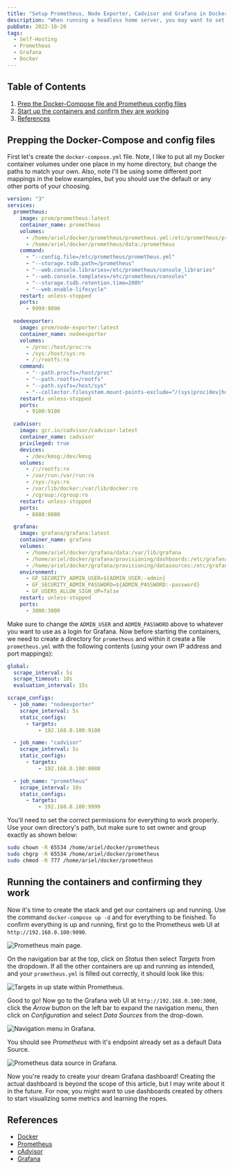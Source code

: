 ```yaml
---
title: "Setup Prometheus, Node Exporter, Cadvisor and Grafana in Docker"
description: "When running a headless home server, you may want to set up a monitoring solution to keep track of your server's performance. Node Exporter will expose your server's metrics, cAdvisor will expose metrics for Docker containers, and Prometheus will scrape and collect those metrics, which is then used as a data source for Grafana dashboards. Here's how to get it all set up in Docker."
pubDate: 2022-10-20
tags:
  - Self-Hosting
  - Prometheus
  - Grafana
  - Docker
---
```


## Table of Contents

1. [Prep the Docker-Compose file and Prometheus config files](#prep)
2. [Start up the containers and confirm they are working](#start)
3. [References](#ref)

<div id='prep'/>

## Prepping the Docker-Compose and config files

First let's create the `docker-compose.yml` file. Note, I like to put all my Docker container volumes under one place in my home directory, but change the paths to match your own. Also, note I'll be using some different port mappings in the below examples, but you should use the default or any other ports of your choosing.

```yaml
version: "3"
services:
  prometheus:
    image: prom/prometheus:latest
    container_name: prometheus
    volumes:
      - /home/ariel/docker/prometheus/prometheus.yml:/etc/prometheus/prometheus.yml
      - /home/ariel/docker/prometheus/data:/prometheus
    command:
      - "--config.file=/etc/prometheus/prometheus.yml"
      - "--storage.tsdb.path=/prometheus"
      - "--web.console.libraries=/etc/prometheus/console_libraries"
      - "--web.console.templates=/etc/prometheus/consoles"
      - "--storage.tsdb.retention.time=200h"
      - "--web.enable-lifecycle"
    restart: unless-stopped
    ports:
      - 9999:9090

  nodeexporter:
    image: prom/node-exporter:latest
    container_name: nodeexporter
    volumes:
      - /proc:/host/proc:ro
      - /sys:/host/sys:ro
      - /:/rootfs:ro
    command:
      - "--path.procfs=/host/proc"
      - "--path.rootfs=/rootfs"
      - "--path.sysfs=/host/sys"
      - "--collector.filesystem.mount-points-exclude=^/(sys|proc|dev|host|etc)($$|/)"
    restart: unless-stopped
    ports:
      - 9100:9100

  cadvisor:
    image: gcr.io/cadvisor/cadvisor:latest
    container_name: cadvisor
    privileged: true
    devices:
      - /dev/kmsg:/dev/kmsg
    volumes:
      - /:/rootfs:ro
      - /var/run:/var/run:ro
      - /sys:/sys:ro
      - /var/lib/docker:/var/lib/docker:ro
      - /cgroup:/cgroup:ro
    restart: unless-stopped
    ports:
      - 8888:8080

  grafana:
    image: grafana/grafana:latest
    container_name: grafana
    volumes:
      - /home/ariel/docker/grafana/data:/var/lib/grafana
      - /home/ariel/docker/grafana/provisioning/dashboards:/etc/grafana/provisioning/dashboards
      - /home/ariel/docker/grafana/provisioning/datasources:/etc/grafana/provisioning/datasources
    environment:
      - GF_SECURITY_ADMIN_USER=${ADMIN_USER:-admin}
      - GF_SECURITY_ADMIN_PASSWORD=${ADMIN_PASSWORD:-password}
      - GF_USERS_ALLOW_SIGN_UP=false
    restart: unless-stopped
    ports:
      - 3000:3000
```

Make sure to change the `ADMIN_USER` and `ADMIN_PASSWORD` above to whatever you want to use as a login for Grafana. Now before starting the containers, we need to create a directory for `prometheus` and within it create a file `prometheus.yml` with the following contents (using your own IP address and port mappings):

```yaml
global:
  scrape_interval: 5s
  scrape_timeout: 10s
  evaluation_interval: 15s

scrape_configs:
  - job_name: "nodeexporter"
    scrape_interval: 5s
    static_configs:
      - targets:
          - 192.168.0.100:9100

  - job_name: "cadvisor"
    scrape_interval: 5s
    static_configs:
      - targets:
          - 192.168.0.100:8080

  - job_name: "prometheus"
    scrape_interval: 10s
    static_configs:
      - targets:
          - 192.168.0.100:9999
```

You'll need to set the correct permissions for everything to work properly. Use your own directory's path, but make sure to set owner and group exactly as shown below:

```bash
sudo chown -R 65534 /home/ariel/docker/prometheus
sudo chgrp -R 65534 /home/ariel/docker/prometheus
sudo chmod -R 777 /home/ariel/docker/prometheus
```

<div id='start'/>

## Running the containers and confirming they work

Now it's time to create the stack and get our containers up and running. Use the command `docker-compose up -d` and for everything to be finished. To confirm everything is up and running, first go to the Prometheus web UI at `http://192.168.0.100:9090`.

![Prometheus main page.](../../img/blog/prometheus1.png)

On the navigation bar at the top, click on _Status_ then select _Targets_ from the dropdown. If all the other containers are up and running as intended, and your `prometheus.yml` is filled out correctly, it should look like this:

![Targets in up state within Prometheus.](../../img/blog/prometheus2.png)

Good to go! Now go to the Grafana web UI at `http://192.168.0.100:3000`, click the _Arrow_ button on the left bar to expand the navigation menu, then click on _Configuration_ and select _Data Sources_ from the drop-down.

![Navigation menu in Grafana.](../../img/blog/grafana1.png)

You should see _Prometheus_ with it's endpoint already set as a default Data Source.

![Prometheus data source in Grafana.](../../img/blog/grafana2.png)

Now you're ready to create your dream Grafana dashboard! Creating the actual dashboard is beyond the scope of this article, but I may write about it in the future. For now, you might want to use dashboards created by others to start visualizing some metrics and learning the ropes.

<div id='ref'/>

## References

- <a href="https://docker.com" target="_blank">Docker</a>
- <a href="https://prometheus.io/" target="_blank">Prometheus</a>
- <a href="https://github.com/google/cadvisor" target="_blank">cAdvisor</a>
- <a href="https://grafana.com" target="_blank">Grafana</a>
